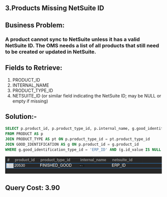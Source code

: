 ## 3.Products Missing NetSuite ID

## Business Problem:
### A product cannot sync to NetSuite unless it has a valid NetSuite ID. The OMS needs a list of all products that still need to be created or updated in NetSuite.

## Fields to Retrieve:
1. PRODUCT_ID
2. INTERNAL_NAME
3. PRODUCT_TYPE_ID
4. NETSUITE_ID (or similar field indicating the NetSuite ID; may be NULL or empty if missing)

## Solution:-

```sql 
SELECT p.product_id, p.product_type_id, p.internal_name, g.good_identification_type_id AS netsuite_id
FROM PRODUCT AS p
JOIN PRODUCT_TYPE AS pt ON p.product_type_id = pt.product_type_id 
JOIN GOOD_IDENTIFICATION AS g ON p.product_id = g.product_id 
WHERE g.good_identification_type_id = 'ERP_ID' AND (g.id_value IS NULL OR g.id_value = "");
```

![alt text](image.png)

## Query Cost: 3.90